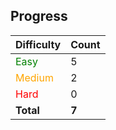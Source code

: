 ## Progress

| Difficulty | Count |
| ---------- | ----- |
| <span style="color:green">Easy</span>       | 5 |
| <span style="color:orange">Medium</span>     | 2 |
| <span style="color:red">Hard</span>       | 0 |
| **Total**  | **7** |
